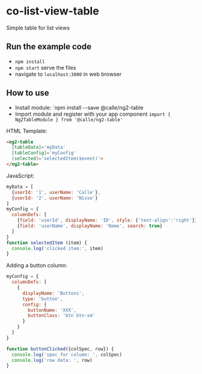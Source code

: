 # co-list-view-table

Simple table for list views

## Run the example code

- `npm install`
- `npm start` serve the files
- navigate to `localhost:3000` in web browser


## How to use

- Install module: `npm install --save @calle/ng2-table
- Import module and register with your app component `import { Ng2TableModule } from '@calle/ng2-table'`

HTML Template:
```html
<ng2-table
  [tableData]='myData'
  [tableConfig]='myConfig'
  (selected)='selectedItem($event)'>
</ng2-table>
```

JavaScript:
```javascript
myData = [
  {userId: '1', userName: 'Calle'},
  {userId: '2', userName: 'Nisse'}
]
myConfig = {
  columnDefs: [
    {field: 'userId', displayName: 'ID', style: {'text-align':'right'}},
    {field: 'userName', displayName: 'Name', search: true}
  ]
}
function selectedItem (item) {
  console.log('clicked item:', item)
}
```

Adding a button column:
```javascript
myConfig = {
  columnDefs: [
    {
      displayName: 'Buttons',
      type: 'button',
      config: {
        buttonName: 'XXX',
        buttonClass: 'btn btn-sm'
      }
    }
  ]
}

function buttonClicked({colSpec, row}) {
  console.log('spec for column: ', colSpec)
  console.log('row data: ', row)
}
```

